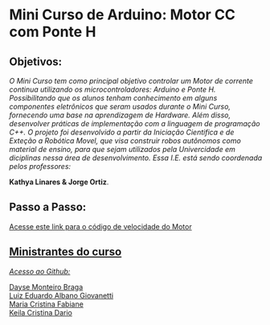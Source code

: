# Mini Curso de Arduino: Motor CC com Ponte H

## Objetivos:
_O Mini Curso tem como principal objetivo controlar um Motor de corrente continua utilizando os microcontroladores: Arduino e Ponte H. Possibilitando que os alunos tenham conhecimento em alguns componentes eletrônicos que seram usados durante o Mini Curso, fornecendo uma base na aprendizagem de Hardware. Além disso, desenvolver práticas de implementação com a linguagem de programação C++. O projeto foi desenvolvido a partir da Iniciação Cientifica e de Exteção a Robótica Movel, que visa construir robos autônomos como material de ensino, para que sejam utilizados pela Univercidade em diciplinas nessa área de desenvolvimento.
Essa I.E. está sendo coordenada pelos professores:_

__Kathya Linares & Jorge Ortiz__.
## Passo a Passo:
<html>
   <a href="https://github.com/MacriFabiane/MiniCursoArduinoMotorCC/blob/main/c%C3%B3digos/codigo_VelocidadeMotor.ino" </a>
</html>
 Acesse este link para o código de velocidade do Motor

## Ministrantes do curso
_Acesso ao Github:_
<html>
  <div>
    <a href="https://github.com/daysebraga" </a>  
    Dayse Monteiro Braga
  </div>
  <div>
    <a href="https://github.com/LuizGiovanetti" </a>
      Luiz Eduardo Albano Giovanetti
  </div>
  <div>
    <a href="https://github.com/MacriFabiane" </a>
      Maria Cristina Fabiane
  </div>
  <div>
    <a href="https://github.com/eoqueila" </a>
      Keila Cristina Dario
  </div>   
</html>


